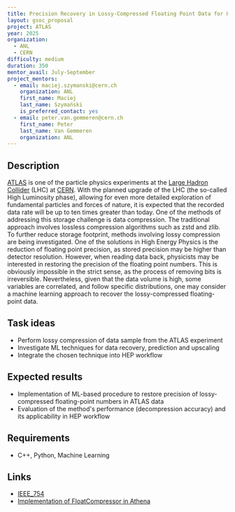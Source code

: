 ```yaml
---
title: Precision Recovery in Lossy-Compressed Floating Point Data for High Energy Physics
layout: gsoc_proposal
project: ATLAS
year: 2025
organization:
  - ANL
  - CERN
difficulty: medium
duration: 350
mentor_avail: July-September
project_mentors:
  - email: maciej.szymanski@cern.ch
    organization: ANL
    first_name: Maciej
    last_name: Szymański
    is_preferred_contact: yes
  - email: peter.van.gemmeren@cern.ch
    first_name: Peter
    last_name: Van Gemmeren
    organization: ANL
---
```


## Description

[ATLAS](http://atlas.cern) is one of the particle physics experiments at the [Large Hadron Collider](http://home.web.cern.ch/topics/large-hadron-collider) (LHC) at [CERN](http://home.cern/). With the planned upgrade of the LHC (the so-called High Luminosity phase), allowing for even more detailed exploration of fundamental particles and forces of nature, it is expected that the recorded data rate will be up to ten times greater than today. One of the methods of addressing this storage challenge is data compression. The traditional approach involves lossless compression algorithms such as zstd and zlib. To further reduce storage footprint, methods involving lossy compression are being investigated. One of the solutions in High Energy Physics is the reduction of floating point precision, as stored precision may be higher than detector resolution. However, when reading data back, physicists may be interested in restoring the precision of the floating point numbers. This is obviously impossible in the strict sense, as the process of removing bits is irreversible. Nevertheless, given that the data volume is high, some variables are correlated, and follow specific distributions, one may consider a machine learning approach to recover the lossy-compressed floating-point data.

## Task ideas

 * Perform lossy compression of data sample from the ATLAS experiment
 * Investigate ML techniques for data recovery, prediction and upscaling
 * Integrate the chosen technique into HEP workflow

## Expected results

 * Implementation of ML-based procedure to restore precision of lossy-compressed floating-point numbers in ATLAS data
 * Evaluation of the method's performance (decompression accuracy) and its applicability in HEP workflow

## Requirements

 * C++, Python, Machine Learning

## Links

 * [IEEE_754](https://en.wikipedia.org/wiki/IEEE_754)
 * [Implementation of FloatCompressor in Athena](https://gitlab.cern.ch/atlas/athena/-/blob/main/Control/CxxUtils/Root/FloatCompressor.cxx)
 
